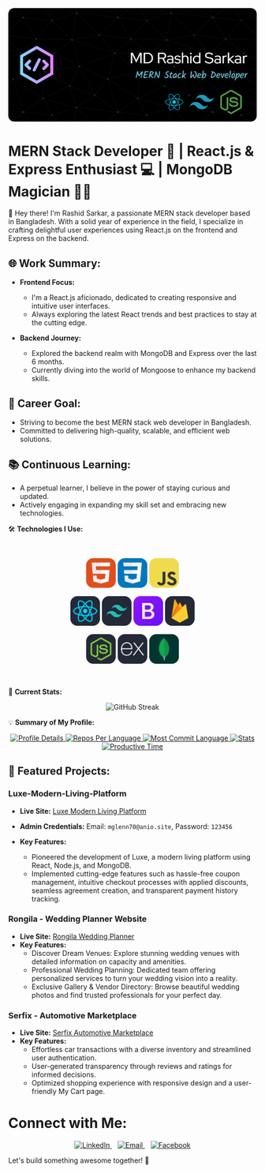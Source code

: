 <div align="center">
  <img src="./images/Untitled (6).png" alt="Header">
</div>

# MERN Stack Developer 🚀 | React.js & Express Enthusiast 💻 | MongoDB Magician 🧙‍♂️

👋 Hey there! I'm Rashid Sarkar, a passionate MERN stack developer based in Bangladesh.
With a solid year of experience in the field, I specialize in crafting delightful user experiences using React.js on the frontend and Express on the backend.

## 🌐 Work Summary:

- **Frontend Focus:**

  - I'm a React.js aficionado, dedicated to creating responsive and intuitive user interfaces.
  - Always exploring the latest React trends and best practices to stay at the cutting edge.

- **Backend Journey:**
  - Explored the backend realm with MongoDB and Express over the last 6 months.
  - Currently diving into the world of Mongoose to enhance my backend skills.

## 🚀 Career Goal:

- Striving to become the best MERN stack web developer in Bangladesh.
- Committed to delivering high-quality, scalable, and efficient web solutions.

## 📚 Continuous Learning:

- A perpetual learner, I believe in the power of staying curious and updated.
- Actively engaging in expanding my skill set and embracing new technologies.

<!-- Add more sections or details as needed -->

🛠️ **Technologies I Use:**

<br>
<p align="center">
  <img src="./images/HTML.svg" alt="HTML" width="60"/>
  <img src="./images/CSS.svg" alt="CSS" width="60"/>
  <img src="./images/JavaScript.svg" alt="JavaScript" width="60"/>
</p>

<p align="center">
  <img src="./images/React-Dark.svg" alt="React" width="60"/>
  <img src="./images/TailwindCSS-Dark.svg" alt="Tailwind CSS" width="60"/>
  <img src="./images/Bootstrap.svg" alt="Bootstrap" width="60"/>
  <img src="./images/Firebase-Dark.svg" alt="Firebase" width="60"/>
</p>

<p align="center">
  <img src="./images/NodeJS-Dark.svg" alt="Node.js" width="60"/>
  <img src="./images/ExpressJS-Dark.svg" alt="Express.js" width="60"/>
  <img src="./images/MongoDB.svg" alt="MongoDB" width="60"/>
</p>
<br/>

💼 **Current Stats:**

<div  align="center">
  <img src="https://github-readme-streak-stats.herokuapp.com/?user=rashidsarkar1&theme=onedark&hide_border=true" alt="GitHub Streak" />
</div>

<!-- <div align="center">
  <a href="https://git.io/streak-stats">
    <img src="https://github-readme-streak-stats.herokuapp.com?user=rashidsarkar&theme=prussian" alt="GitHub Streak"/>
  </a>
</div> -->

💡 **Summary of My Profile:**

<div style="text-align: center;">
  <a href="http://github-profile-summary-cards.vercel.app/api/cards/profile-details?username=rashidsarkar1&theme=react">
    <img src="http://github-profile-summary-cards.vercel.app/api/cards/profile-details?username=rashidsarkar1&theme=react" alt="Profile Details">
  </a>
  <a href="http://github-profile-summary-cards.vercel.app/api/cards/repos-per-language?username=rashidsarkar1&theme=react">
    <img src="http://github-profile-summary-cards.vercel.app/api/cards/repos-per-language?username=rashidsarkar1&theme=react" alt="Repos Per Language">
  </a>
  <a href="http://github-profile-summary-cards.vercel.app/api/cards/most-commit-language?username=rashidsarkar1&theme=react">
    <img src="http://github-profile-summary-cards.vercel.app/api/cards/most-commit-language?username=rashidsarkar1&theme=react" alt="Most Commit Language">
  </a>
  <a href="http://github-profile-summary-cards.vercel.app/api/cards/stats?username=rashidsarkar1&theme=react">
    <img src="http://github-profile-summary-cards.vercel.app/api/cards/stats?username=rashidsarkar1&theme=react" alt="Stats">
  </a>
  <a href="http://github-profile-summary-cards.vercel.app/api/cards/productive-time?username=rashidsarkar1&theme=react&utcOffset=8">
    <img src="http://github-profile-summary-cards.vercel.app/api/cards/productive-time?username=rashidsarkar1&theme=react&utcOffset=8" alt="Productive Time">
  </a>
</div>

<!-- project -->

## 🚀 Featured Projects:

### Luxe-Modern-Living-Platform

- **Live Site:** [Luxe Modern Living Platform](https://stellar-malasada-952ea2.netlify.app)
- **Admin Credentials:** Email: `mglenn70@anio.site`, Password: `123456`
- **Key Features:**

  - Pioneered the development of Luxe, a modern living platform using React, Node.js, and MongoDB.
  - Implemented cutting-edge features such as hassle-free coupon management, intuitive checkout processes with applied discounts, seamless agreement creation, and transparent payment history tracking.

### Rongila - Wedding Planner Website

- **Live Site:** [Rongila Wedding Planner](https://glittering-tartufo-8f4f75.netlify.app)
- **Key Features:**
  - Discover Dream Venues: Explore stunning wedding venues with detailed information on capacity and amenities.
  - Professional Wedding Planning: Dedicated team offering personalized services to turn your wedding vision into a reality.
  - Exclusive Gallery & Vendor Directory: Browse beautiful wedding photos and find trusted professionals for your perfect day.

### Serfix - Automotive Marketplace

- **Live Site:** [Serfix Automotive Marketplace](https://sunny-klepon-b6a36d.netlify.app)
- **Key Features:**
  - Effortless car transactions with a diverse inventory and streamlined user authentication.
  - User-generated transparency through reviews and ratings for informed decisions.
  - Optimized shopping experience with responsive design and a user-friendly My Cart page.

<!-- ### Educoda - Assignment Management System

- **Live Site:** [Educoda Assignment Management System](https://fanciful-dango-1d1745.netlify.app)
- **Key Features:**
  - Streamlined assignment creation for educators with easy updates and deadline management.
  - Effective submission tracking for students, with timely feedback for an enhanced learning experience.
  - User-friendly experience with secure authentication, responsive design, and filter options. -->

<!-- project -->

# Connect with Me:

<p align="center">
  <a href="https://www.linkedin.com/in/rashidsarkar/" target="_blank">
    <img src="https://img.icons8.com/color/96/000000/linkedin-circled.png" alt="LinkedIn"/>
  </a>
  &nbsp;&nbsp;
  <a href="mailto:rashidsarkar558@gmail.com" target="_blank">
    <img src="https://img.icons8.com/color/96/000000/email.png" alt="Email"/>
  </a>
  &nbsp;&nbsp;
  <a href="https://www.facebook.com/RongilaRashid" target="_blank">
    <img src="https://img.icons8.com/color/96/000000/facebook-circled.png" alt="Facebook"/>
  </a>
</p>

Let's build something awesome together! 💬
